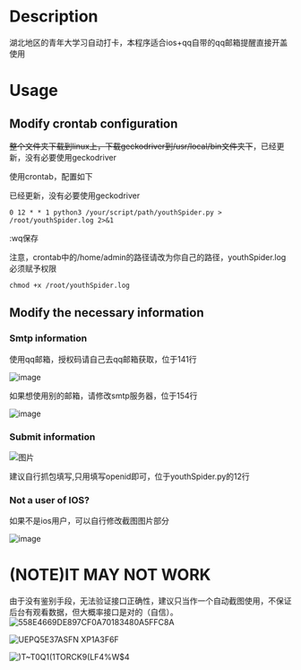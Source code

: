 # Description
湖北地区的青年大学习自动打卡，本程序适合ios+qq自带的qq邮箱提醒直接开盖使用
# Usage
## Modify crontab configuration
~~整个文件夹下载到linux上，下载geckodriver到/usr/local/bin文件夹下~~，已经更新，没有必要使用geckodriver

使用crontab，配置如下

已经更新，没有必要使用geckodriver

<code>0 12 * * 1 python3 /your/script/path/youthSpider.py > /root/youthSpider.log 2>&1 </code>

:wq保存

注意，crontab中的/home/admin的路径请改为你自己的路径，youthSpider.log必须赋予权限

<code>chmod +x /root/youthSpider.log</code>

## Modify the necessary information

### Smtp information
使用qq邮箱，授权码请自己去qq邮箱获取，位于141行

![image](https://user-images.githubusercontent.com/77989499/224948420-db673881-f68c-4b59-b1d2-d16eb9662cea.png)

如果想使用别的邮箱，请修改smtp服务器，位于154行

![image](https://user-images.githubusercontent.com/77989499/224948956-11a88f02-233c-436e-9345-9eca59499a4f.png)

### Submit information

![图片](https://user-images.githubusercontent.com/77989499/230895043-0d134079-cfef-409f-927c-d82ca9491d1f.png)

建议自行抓包填写,只用填写openid即可，位于youthSpider.py的12行

### Not a user of IOS?
如果不是ios用户，可以自行修改截图图片部分

![image](https://user-images.githubusercontent.com/77989499/224949571-c9d41b4e-ae46-45d5-881a-c9ba09eefe88.png)

# (NOTE)IT MAY NOT WORK

由于没有鉴别手段，无法验证接口正确性，建议只当作一个自动截图使用，不保证后台有观看数据，但大概率接口是对的（自信）。
![558E4669DE897CF0A70183480A5FFC8A](https://user-images.githubusercontent.com/77989499/224951932-412fd8f3-b170-48e7-a46e-51b86cd4b449.png)

![UEPQ5E3`7ASFN X`P1A3F6F](https://user-images.githubusercontent.com/77989499/224951217-7bbb7458-9fd3-48d9-92d6-a478c2b6332e.png)

![)T~T0Q1(1TORCK9(LF4%W$4](https://user-images.githubusercontent.com/77989499/224951245-e3b4ab60-8053-4ab0-ac1c-f2d870d9bbb7.png)

